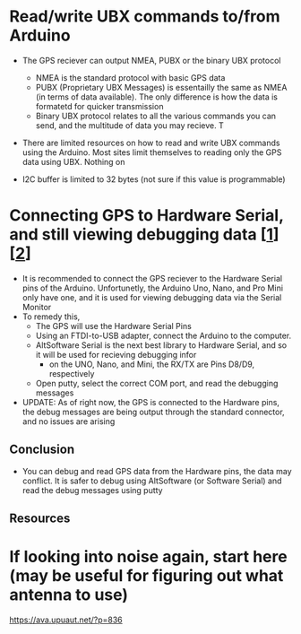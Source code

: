 # Read/write UBX commands to/from Arduino

* The GPS reciever can output NMEA, PUBX or the binary UBX protocol
    * NMEA is the standard protocol with basic GPS data
    * PUBX (Proprietary UBX Messages) is essentailly the same as NMEA (in terms of data available). The only difference is how the data is formatetd for quicker transmission
    * Binary UBX protocol relates to all the various commands you can send, and the multitude of data you may recieve. T

* There are limited resources on how to read and write UBX commands using the Arduino. Most sites limit themselves to reading only the GPS data using UBX. Nothing on

* I2C buffer is limited to 32 bytes (not sure if this value is programmable)

# Connecting GPS to Hardware Serial, and still viewing debugging data [[1]] [[2]]

* It is recommended to connect the GPS reciever to the Hardware Serial pins of the Arduino. Unfortunetly, the Arduino Uno, Nano, and Pro Mini only have one, and it is used for viewing debugging data via the Serial Monitor
* To remedy this,
    * The GPS will use the Hardware Serial Pins
    * Using an FTDI-to-USB adapter, connect the Arduino to the computer.
    * AltSoftware Serial is the next best library to Hardware Serial, and so it will be used for recieving debugging infor
        * on the UNO, Nano, and Mini, the RX/TX are Pins D8/D9, respectively
    * Open putty, select the correct COM port, and read the debugging messages
* UPDATE: As of right now, the GPS is connected to the Hardware pins, the debug messages are being output through the standard connector, and no issues are arising
## Conclusion
* You can debug and read GPS data from the Hardware pins, the data may conflict. It is safer to debug using AltSoftware (or Software Serial) and read the debug messages using putty

## Resources
[1]: https://ava.upuaut.net/?p=757  
[2]: https://www.pjrc.com/teensy/td_libs_AltSoftSerial.html


# If looking into noise again, start here (may be useful for figuring out what antenna to use)

https://ava.upuaut.net/?p=836